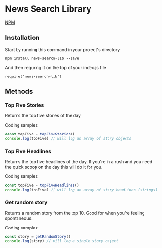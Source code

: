 # News Search Library

[NPM]("https://www.npmjs.com/package/news-search-lib")

## Installation

Start by running this command in your project's directory
```
npm install news-search-lib --save
```
And then requring it on the top of your index.js file 
```
require('news-search-lib')
```

## Methods

### Top Five Stories

Returns the top five stories of the day

Coding samples:
```javascript
const topFive = topFiveStories()
console.log(topFive) // will log an array of story objects
```

### Top Five Headlines

Returns the top five headlines of the day. If you're in a rush and you need the quick scoop on the day this will do it for you.

Coding samples:
```javascript
const topFive = topFiveHeadlines()
console.log(topFive) // will log an array of story headlines (strings)
```

### Get random story

Returns a random story from the top 10. Good for when you're feeling spontaneous.

Coding samples:
```javascript
const story = getRandomStory()
console.log(story) // will log a single story object
```

